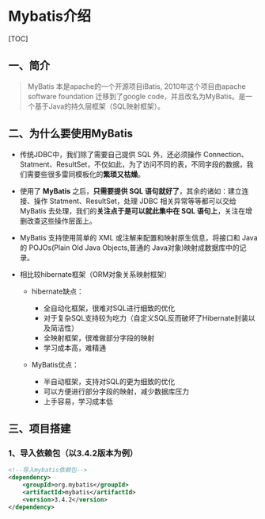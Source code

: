 # Mybatis介绍

[TOC]

## 一、简介

> MyBatis 本是apache的一个开源项目iBatis, 2010年这个项目由apache software foundation 迁移到了google code，并且改名为MyBatis。是一个基于Java的持久层框架（SQL映射框架）。

## 二、为什么要使用MyBatis

* 传统JDBC中，我们除了需要自己提供 SQL 外，还必须操作 Connection、Statment、ResultSet，不仅如此，为了访问不同的表，不同字段的数据，我们需要些很多雷同模板化的**繁琐又枯燥**。

* 使用了 **MyBatis** 之后，**只需要提供 SQL 语句就好了**，其余的诸如：建立连接、操作 Statment、ResultSet，处理 JDBC 相关异常等等都可以交给 MyBatis 去处理，我们的**关注点于是可以就此集中在 SQL 语句上**，关注在增删改查这些操作层面上。

*  MyBatis 支持使用简单的 XML 或注解来配置和映射原生信息，将接口和 Java 的 POJOs(Plain Old Java Objects,普通的 Java对象)映射成数据库中的记录。

* 相比较hibernate框架（ORM对象关系映射框架）

  * hibernate缺点：
    * 全自动化框架，很难对SQL进行细致的优化
    * 对于复杂SQL支持较为吃力（自定义SQL反而破坏了Hibernate封装以及简洁性）
    * 全映射框架，很难做部分字段的映射
    * 学习成本高，难精通

  * MyBatis优点：
    * 半自动框架，支持对SQL的更为细致的优化
    * 可以方便进行部分字段的映射，减少数据库压力
    * 上手容易，学习成本低

## 三、项目搭建

### 1、导入依赖包（以3.4.2版本为例）

```xml
<!--导入mybatis依赖包-->
<dependency>
    <groupId>org.mybatis</groupId>
    <artifactId>mybatis</artifactId>
    <version>3.4.2</version>
</dependency>
```

